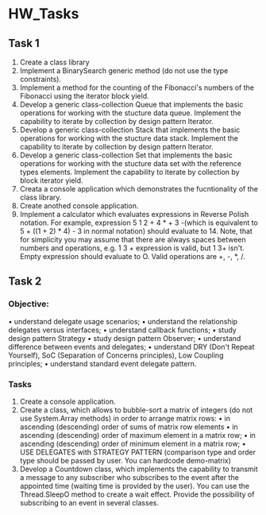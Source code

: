 # HW_Tasks

## Task 1
1. Create a class library 
2. Implement a BinarySearch generic method (do not use the type constraints). 
3. Implement a method for the counting of the Fibonacci's numbers of the Fibonacci using the iterator block yield. 
4. Develop a generic class-collection Queue that implements the basic operations for working with the stucture data queue. Implement the capability to iterate by collection by design pattern Iterator. 
5. Develop a generic class-collection Stack that implements the basic operations for working with the stucture data stack. Implement the capability to iterate by collection by design pattern Iterator. 
6. Develop a generic class-collection Set that implements the basic operations for working with the stucture data set with the reference types elements. Implement the capability to iterate by collection by block iterator yield. 
7. Creata a console application which demonstrates the fucntionality of the class library. 
8. Create anothed console application. 
9. Implement a calculator which evaluates expressions in Reverse Polish notation. For example, expression 5 1 2 + 4 * + 3 -(which is equivalent to 5 + ((1 + 2) * 4) - 3 in normal notation) should evaluate to 14. Note, that for simplicity you may assume that there are always spaces between numbers and operations, e.g. 1 3 + expression is valid, but 1 3+ isn't. Empty expression should evaluate to O. Valid operations are +, -, *, /. 

## Task 2
### Objective: 
• understand delegate usage scenarios; 
• understand the relationship delegates versus interfaces; 
• understand callback functions; 
• study design pattern Strategy 
• study design pattern Observer; 
• understand difference between events and delegates; 
• understand DRY (Don't Repeat Yourself), SoC (Separation of Concerns principles), Low Coupling principles; 
• understand standard event delegate pattern. 
### Tasks 
1. Create a console application. 
2. Create a class, which allows to bubble-sort a matrix of integers (do not use System.Array methods) in order to arrange matrix rows: 
• in ascending (descending) order of sums of matrix row elements 
• in ascending (descending) order of maximum element in a matrix row; 
• in ascending (descending) order of minimum element in a matrix row; 
• USE DELEGATES with STRATEGY PATTERN (comparison type and order type should be passed by user. You can hardcode demo-matrix) 
4. Develop a Countdown class, which implements the capability to transmit a message to any subscriber who subscribes to the event after the appointed time (waiting time is provided by the user). You can use the Thread.SleepO method to create a wait effect. Provide the possibility of subscribing to an event in several classes. 
